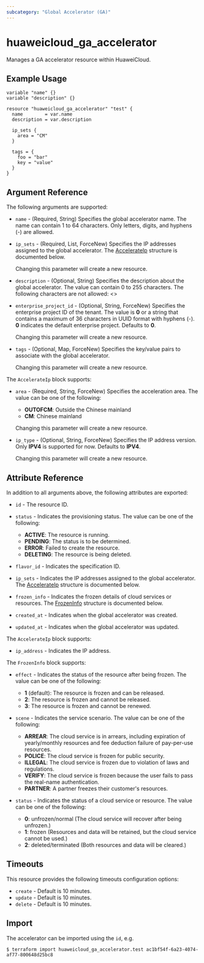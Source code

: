 ```yaml
---
subcategory: "Global Accelerator (GA)"
---
```


# huaweicloud_ga_accelerator

Manages a GA accelerator resource within HuaweiCloud.

## Example Usage

```hcl
variable "name" {}
variable "description" {}

resource "huaweicloud_ga_accelerator" "test" {
  name        = var.name
  description = var.description

  ip_sets {
    area = "CM"
  }

  tags = {
    foo = "bar"
    key = "value"
  }
}
```

## Argument Reference

The following arguments are supported:

* `name` - (Required, String) Specifies the global accelerator name. The name can contain 1 to 64 characters.
  Only letters, digits, and hyphens (-) are allowed.

* `ip_sets` - (Required, List, ForceNew) Specifies the IP addresses assigned to the global accelerator.
  The [AccelerateIp](#Accelerator_AccelerateIp) structure is documented below.

  Changing this parameter will create a new resource.

* `description` - (Optional, String) Specifies the description about the global accelerator. The value can contain
  0 to 255 characters. The following characters are not allowed: <>

* `enterprise_project_id` - (Optional, String, ForceNew) Specifies the enterprise project ID of the tenant.
  The value is **0** or a string that contains a maximum of 36 characters in UUID format with hyphens (-).
  **0** indicates the default enterprise project. Defaults to **0**.

  Changing this parameter will create a new resource.

* `tags` - (Optional, Map, ForceNew) Specifies the key/value pairs to associate with the global accelerator.

  Changing this parameter will create a new resource.

<a name="Accelerator_AccelerateIp"></a>
The `AccelerateIp` block supports:

* `area` - (Required, String, ForceNew) Specifies the acceleration area. The value can be one of the following:
  + **OUTOFCM**: Outside the Chinese mainland
  + **CM**: Chinese mainland

  Changing this parameter will create a new resource.

* `ip_type` - (Optional, String, ForceNew) Specifies the IP address version. Only **IPV4** is supported for now.
  Defaults to **IPV4**.

  Changing this parameter will create a new resource.

## Attribute Reference

In addition to all arguments above, the following attributes are exported:

* `id` - The resource ID.

* `status` - Indicates the provisioning status. The value can be one of the following:
  + **ACTIVE**: The resource is running.
  + **PENDING**: The status is to be determined.
  + **ERROR**: Failed to create the resource.
  + **DELETING**: The resource is being deleted.

* `flavor_id` - Indicates the specification ID.

* `ip_sets` - Indicates the IP addresses assigned to the global accelerator.
  The [AccelerateIp](#Accelerator_AccelerateIpResp) structure is documented below.

* `frozen_info` - Indicates the frozen details of cloud services or resources.
  The [FrozenInfo](#Accelerator_FrozenInfo) structure is documented below.

* `created_at` - Indicates when the global accelerator was created.

* `updated_at` - Indicates when the global accelerator was updated.

<a name="Accelerator_AccelerateIpResp"></a>
The `AccelerateIp` block supports:

* `ip_address` - Indicates the IP address.

<a name="Accelerator_FrozenInfo"></a>
The `FrozenInfo` block supports:

* `effect` - Indicates the status of the resource after being frozen. The value can be one of the following:
  + **1** (default): The resource is frozen and can be released.
  + **2**: The resource is frozen and cannot be released.
  + **3**: The resource is frozen and cannot be renewed.

* `scene` - Indicates the service scenario. The value can be one of the following:
  + **ARREAR**: The cloud service is in arrears, including expiration of yearly/monthly resources and fee deduction
    failure of pay-per-use  resources.
  + **POLICE**: The cloud service is frozen for public security.
  + **ILLEGAL**: The cloud service is frozen due to violation of laws and regulations.
  + **VERIFY**: The cloud service is frozen because the user fails to pass the real-name authentication.
  + **PARTNER**: A partner freezes their customer's resources.

* `status` - Indicates the status of a cloud service or resource. The value can be one of the following:
  + **0**: unfrozen/normal (The cloud service will recover after being unfrozen.)
  + **1**: frozen (Resources and data will be retained, but the cloud service cannot be used.)
  + **2**: deleted/terminated (Both resources and data will be cleared.)

## Timeouts

This resource provides the following timeouts configuration options:

* `create` - Default is 10 minutes.
* `update` - Default is 10 minutes.
* `delete` - Default is 10 minutes.

## Import

The accelerator can be imported using the `id`, e.g.

```
$ terraform import huaweicloud_ga_accelerator.test ac1bf54f-6a23-4074-af77-800648d25bc8
```
